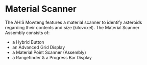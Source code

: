 # Material Scanner

The AHIS Mowteng features a material scanner to identify asteroids regarding their contents and size (kilovoxel).
The Material Scanner Assembly consists of:

- a Hybrid Button
- an Advanced Grid Display
- a Material Point Scanner (Assembly)
- a Rangefinder & a Progress Bar Display


